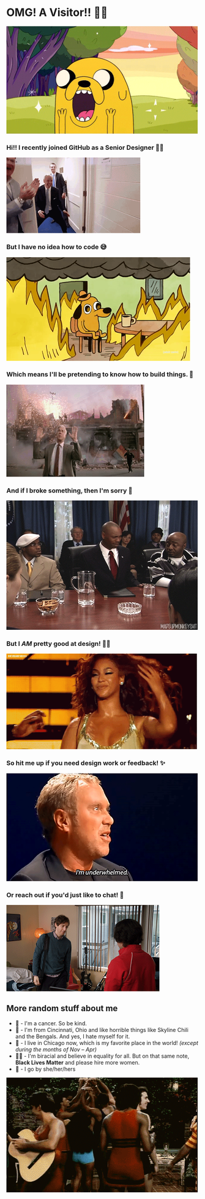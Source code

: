 # OMG! A Visitor!! 🙌🏽
![Image of excited Jake the Dog](https://github.com/ajashams/ajashams/blob/master/excited.gif)

### Hi!! I recently joined GitHub as a Senior Designer 👋🏽 
![Image of friends laughing in car](https://github.com/ajashams/ajashams/blob/master/hype.gif)


### But I have no idea how to code 😅
![Image of dog surrounded by fire](https://github.com/ajashams/ajashams/blob/master/fine.gif)


### Which means I'll be pretending to know how to build things. 🤠
![Image of things exploding behind man](https://github.com/ajashams/ajashams/blob/master/nothing.gif)


### And if I broke something, then I'm sorry 😬  
![Image of running away](https://github.com/ajashams/ajashams/blob/master/bail.gif)


### But I _AM_ pretty good at design! 💅🏽
![Image of woman flipping hair](https://github.com/ajashams/ajashams/blob/master/beyonce2.gif)


### So hit me up if you need design work or feedback! ✨
![Image of guy being underwhelmed by design](https://github.com/ajashams/ajashams/blob/master/underwhelmed.gif)


### Or reach out if you'd just like to chat! 🤙
![Image of awkward embrace](https://github.com/ajashams/ajashams/blob/master/hello.gif)
 

## More random stuff about me
- 🦀 - I'm a cancer. So be kind. 
- 🏡  - I'm from Cincinnati, Ohio and like horrible things like Skyline Chili and the Bengals. And yes, I hate myself for it.
- 🍻  - I live in Chicago now, which is my favorite place in the world! _(except during the months of Nov – Apr)_
- ✊🏽  - I'm biracial and believe in equality for all. But on that same note, **Black Lives Matter** and please hire more women.
- 💬  - I go by she/her/hers

![Image of person twirling](https://github.com/ajashams/ajashams/blob/master/twirl.gif)


